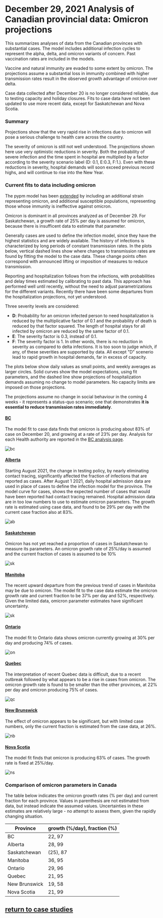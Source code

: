 # December 29, 2021 Analysis of Canadian provincial data: Omicron projections

This summarizes analyses of data from the Canadian provinces with substantial cases.
The model includes additional infection cycles to represent the alpha, delta, and omicron variants of concern.
Past vaccination rates are included in the models.

Vaccine and natural immunity are evaded to some extent by omicron. The projections assume a substantial
loss in immunity combined with higher transmission rates result in the observed growth advantage of omicron
over delta.

Case data collected after December 20 is no longer considered reliable, due to testing capacity and
holiday closures.
Fits to case data have not been updated to use more recent data, except for Saskatchewan and Nova Scotia.

### Summary

Projections show that the very rapid rise in infections due to omicron will pose a serious challenge to
health care across the country.

The severity of omicron is still not well understood. The projections shown here use very optimistic reductions in
severity. Both the probability of severe infection and the time spent in hospital are multiplied by a factor 
according to the severity scenario label (D: 0.1, E:0.3, F:1.).
Even with these reductions in severity, hospital demands will soon exceed previous record highs, and will continue
to rise into the New Year.

### Current fits to data including omicron

The pypm model has been [extended](reports/pypm_changes_3_1.pdf) 
by including an additional strain representing omicron, and additional
susceptible populations, representing those whose immunity is ineffective against omicron. 

Omicron is dominant in all provinces analyzed as of December 29. 
For Saskatchewan, a growth rate of 25% per day is assumed for omicron, because there is insufficent data to estimate that parameter.

Generally cases are used to define the infection model, since they have the highest statistics and are
widely available.
The history of infections is characterized by long periods of constant transmission rates.
In the plots below, vertical dashed lines show where changes to transmission rates are found by fitting the
model to the case data.
These change points often correspond with announced lifting or imposition of measures to reduce transmission.

Reporting and hospitalization follows from the infections, with probabilities and delay times estimated
by calibrating to past data.
This approach has performed well until recently, without the need to adjust parametrizations for the different variants.
Recently there have been some departures from the hospitalization projections, not yet understood.

Three severity levels are considered:
* **D**: Probability for an omicron infected person to need hospitalization is reduced by the multiplicative factor of 0.1 
and the probability of death is reduced by that factor squared. The length of hospital stays for all infected by 
omicron are reduced by the same factor of 0.1.
* **E**: The severity factor is 0.3, instead of 0.1.
* **F**: The severity factor is 1. In other words, there is no reduction in severity as compared to delta infections.
It is too soon to judge which, if any, of these severities are supported by data. All except "D" scenerio lead 
to rapid growth in hospital demands, far in excess of capacity.

The plots below show daily values as small points, and weekly averages as larger circles.
Solid curves show the model expectations, using fit parameters, and the dashed line show projections
of hospitalization demands assuming no change to model parameters. No capacity limits are imposed on those
projections.

The projections assume no change in social behaviour in the coming 4 weeks - it represents a status-quo scenario; 
one that demonstrates **it is essential to reduce transmission rates immediately**.

#### [BC](img/bc_4_1_1229_linear_omicron_alt.pdf)

The model fit to case data finds that omicron is producing about 83% of case on December 20, 
and growing at a rate of 23% per day.
Analysis for each Health authority are reported in the [BC analysis page](../index.md).

![bc](img/bc_4_1_1229_linear_omicron_alt.png)

#### [Alberta](img/ab_4_1_1229_linear_omicron_alt.pdf)

Starting August 2021, the change in testing policy, by nearly eliminating contact tracing,
significantly affected the fraction of infections that are
reported as cases.
After August 1 2021, daily hospital admission data are used in place of cases to define the
infection model for the province.
The model curve for cases, shows the expected number of cases that would have been reported
had contact tracing remained.
Hospital admission data are in too low numbers to use to estimate omicron parameters.
The growth rate is estimated using case data, and found to be 29% per day with the current case fraction
also at 83%.

![ab](img/ab_4_1_1229_linear_omicron_alt.png)

#### [Saskatchewan](img/sk_4_1_1229_linear_omicron_alt.pdf)

Omicron has not yet reached a proportion of cases in Saskatchewan to measure its parameters.
An omicron growth rate of 25%/day is assumed and the current fraction of cases is assumed to be 10%

![sk](img/sk_4_1_1229_linear_omicron_alt.png)

#### [Manitoba](img/mb_4_1_1229_linear_omicron_alt.pdf)

The recent upward departure from the previous trend of cases in Manitoba may be due to omicron.
The model fit to the case data estimate the omicron growth rate and current fraction to be 37% per day and 52%, respectively. 
Given the limited data, omicron parameter estimates have significant uncertainty.

![sk](img/mb_4_1_1229_linear_omicron_alt.png)

#### [Ontario](img/on_4_1_1229_linear_omicron_alt.pdf)

The model fit to Ontario data shows omicron currently
growing at 30% per day and producing 74% of cases.

![on](img/on_4_1_1229_linear_omicron_alt.png)

#### [Quebec](img/qc_4_1_1229_linear_omicron_alt.pdf)

The interpretation of recent Quebec data is difficult, due to a recent outbreak followed by
what appears to be a rise in cases from omicron.
The omicron growth rate is found to be smaller than the other provinces, at 22% per day and omicron
producing 75% of cases.

![qc](img/qc_4_1_1229_linear_omicron_alt.png)

#### [New Brunswick](img/nb_4_1_1229_linear_omicron_alt.pdf)

The effect of omicron appears to be significant, but with limited case numbers, only the current
fraction is estimated from the case data, at 26%.

![nb](img/nb_4_1_1229_linear_omicron_alt.png)

#### [Nova Scotia](img/ns_4_1_1229_linear_omicron_alt.pdf)

The model fit finds that omicron is producing 63% of cases. The growth rate is fixed at 25%/day.

![ns](img/ns_4_1_1229_linear_omicron_alt.png)

### Comparison of omicron parameters in Canada

The table below indicates the omicron growth rates (% per day) and current fraction for each province.
Values in parenthesis are not estimated from data, but instead indicate the assumed values.
Uncertainties in these estimates are relatively large - no attempt to assess them, given the rapidly changing
situation.

Province | growth (%/day), fraction (%)
---|---
BC | 22, 97
Alberta | 28, 99
Saskatchewan | (25), 87
Manitoba | 36, 95
Ontario | 29, 96
Quebec | 21, 95
New Brunswick | 19, 58
Nova Scotia | 21, 99 


## [return to case studies](../index.md)

